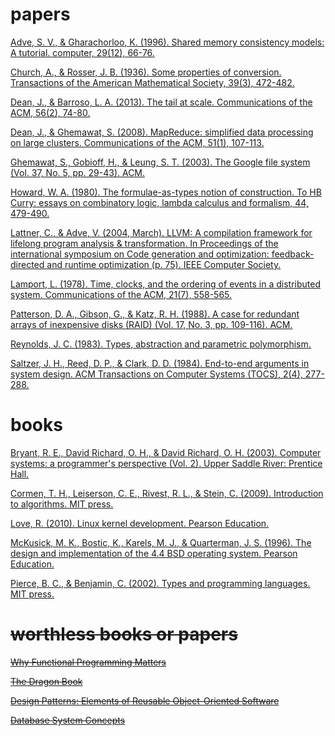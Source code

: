 # papers

[Adve, S. V., & Gharachorloo, K. (1996). Shared memory consistency models: A tutorial. computer, 29(12), 66-76.](http://www.hpl.hp.com/techreports/Compaq-DEC/WRL-95-7.pdf)

[Church, A., & Rosser, J. B. (1936). Some properties of conversion. Transactions of the American Mathematical Society, 39(3), 472-482.](https://www.cs.cmu.edu/~crary/819-f09/ChurchRosser36.pdf)

[Dean, J., & Barroso, L. A. (2013). The tail at scale. Communications of the ACM, 56(2), 74-80.](https://cseweb.ucsd.edu/~gmporter/classes/fa17/cse124/post/schedule/p74-dean.pdf)

[Dean, J., & Ghemawat, S. (2008). MapReduce: simplified data processing on large clusters. Communications of the ACM, 51(1), 107-113.](https://static.googleusercontent.com/media/research.google.com/en//archive/mapreduce-osdi04.pdf)

[Ghemawat, S., Gobioff, H., & Leung, S. T. (2003). The Google file system (Vol. 37, No. 5, pp. 29-43). ACM.](https://static.googleusercontent.com/media/research.google.com/en//archive/gfs-sosp2003.pdf)

[Howard, W. A. (1980). The formulae-as-types notion of construction. To HB Curry: essays on combinatory logic, lambda calculus and formalism, 44, 479-490.](https://www.cs.cmu.edu/~crary/819-f09/Howard80.pdf)

[Lattner, C., & Adve, V. (2004, March). LLVM: A compilation framework for lifelong program analysis & transformation. In Proceedings of the international symposium on Code generation and optimization: feedback-directed and runtime optimization (p. 75). IEEE Computer Society.](http://llvm.org/pubs/2004-01-30-CGO-LLVM.pdf)

[Lamport, L. (1978). Time, clocks, and the ordering of events in a distributed system. Communications of the ACM, 21(7), 558-565.](https://www.cs.cmu.edu/~15712/papers//lamport78.pdf)

[Patterson, D. A., Gibson, G., & Katz, R. H. (1988). A case for redundant arrays of inexpensive disks (RAID) (Vol. 17, No. 3, pp. 109-116). ACM.](https://web.eecs.umich.edu/~pmchen/papers/chen94_1.pdf)

[Reynolds, J. C. (1983). Types, abstraction and parametric polymorphism.](http://www.cse.chalmers.se/edu/year/2010/course/DAT140_Types/Reynolds_typesabpara.pdf)

[Saltzer, J. H., Reed, D. P., & Clark, D. D. (1984). End-to-end arguments in system design. ACM Transactions on Computer Systems (TOCS), 2(4), 277-288.](https://web.mit.edu/Saltzer/www/publications/endtoend/endtoend.pdf)

# books

[Bryant, R. E., David Richard, O. H., & David Richard, O. H. (2003). Computer systems: a programmer's perspective (Vol. 2). Upper Saddle River: Prentice Hall.](https://www.amazon.com/Computer-Systems-Programmers-Perspective-2nd/dp/0136108040/ref=sr_1_4?s=books&ie=UTF8&qid=1547685711&sr=1-4&keywords=Computer+Systems%3A+A+Programmer%27s+Perspective)

[Cormen, T. H., Leiserson, C. E., Rivest, R. L., & Stein, C. (2009). Introduction to algorithms. MIT press.](https://www.amazon.com/Introduction-Algorithms-3rd-MIT-Press/dp/0262033844/ref=sr_1_3?s=books&ie=UTF8&qid=1547685599&sr=1-3&keywords=algorithm)

[Love, R. (2010). Linux kernel development. Pearson Education.](https://www.amazon.com/Linux-Kernel-Development-Robert-Love/dp/0672329468/ref=sr_1_3?s=books&ie=UTF8&qid=1547687333&sr=1-3&keywords=linux+kernel)

[McKusick, M. K., Bostic, K., Karels, M. J., & Quarterman, J. S. (1996). The design and implementation of the 4.4 BSD operating system. Pearson Education.](https://www.amazon.com/Design-Implementation-FreeBSD-Operating-System/dp/0321968972/ref=sr_1_1?s=books&ie=UTF8&qid=1547685441&sr=1-1&keywords=design+and+implementation+of+freebsd)

[Pierce, B. C., & Benjamin, C. (2002). Types and programming languages. MIT press.](https://www.amazon.com/Types-Programming-Languages-MIT-Press/dp/0262162091/ref=sr_1_6?s=books&ie=UTF8&qid=1547685486&sr=1-6&keywords=programming+language)

# ~~worthless books or papers~~

~~[Why Functional Programming Matters](https://www.cs.kent.ac.uk/people/staff/dat/miranda/whyfp90.pdf)~~

~~[The Dragon Book](https://www.amazon.com/Compilers-Principles-Techniques-Alfred-Aho-ebook/dp/B009TGD06W)~~

~~[Design Patterns: Elements of Reusable Object-Oriented Software](https://www.amazon.com/Design-Patterns-Object-Oriented-Addison-Wesley-Professional-ebook/dp/B000SEIBB8)~~

~~[Database System Concepts](https://www.amazon.com/Database-Concepts-Abraham-Silberschatz-Professor/dp/0073523321/ref=sr_1_6?s=books&ie=UTF8&qid=1547687241&sr=1-6&keywords=database)~~
